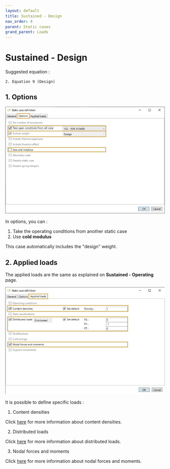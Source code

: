 ```yaml
---
layout: default
title: Sustained - Design
nav_order: 4
parent: Static cases
grand_parent: Loads
---
```


# Sustained - Design

Suggested equation :

    2. Equation 9 (Design)

## 1. Options

![Image](../../Images/Static18.jpg)

In options, you can :

1. Take the operating conditions from another static case
2. Use **cold modulus**

This case automatically includes the "design" weight.

## 2. Applied loads

The applied loads are the same as explained on **Sustained - Operating** page.

![Image](../../Images/Static4.jpg)

It is possible to define specific loads :

1. Content densities

Click [here](https://documentation.metapiping.com/Loads/StaticCases/Operating.html#21-content-densities) for more information about content densities.

2. Distributed loads

Click [here](https://documentation.metapiping.com/Loads/StaticCases/Operating.html#22-distributed-loads) for more information about distributed loads.

3. Nodal forces and moments

Click [here](https://documentation.metapiping.com/Loads/StaticCases/Operating.html#23-nodal-forces-and-moments) for more information about nodal forces and moments.

